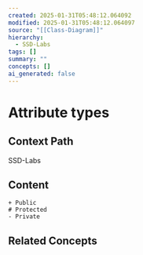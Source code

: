 ```yaml
---
created: 2025-01-31T05:48:12.064092
modified: 2025-01-31T05:48:12.064097
source: "[[Class-Diagram]]"
hierarchy:
  - SSD-Labs
tags: []
summary: ""
concepts: []
ai_generated: false
---
```


# Attribute types

## Context Path
SSD-Labs

## Content
```
+ Public
# Protected
- Private
```



## Related Concepts

